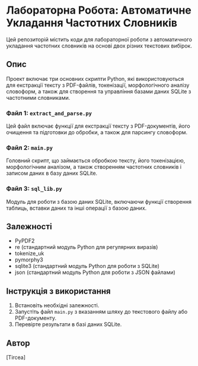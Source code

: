 # Лабораторна Робота: Автоматичне Укладання Частотних Словників

Цей репозиторій містить коди для лабораторної роботи з автоматичного укладання частотних словників на основі двох різних текстових вибірок.

## Опис
Проект включає три основних скрипти Python, які використовуються для екстракції тексту з PDF-файлів, токенізації, морфологічного аналізу словоформ, а також для створення та управління базами даних SQLite з частотними словниками.

### Файл 1: `extract_and_parse.py`
Цей файл включає функції для екстракції тексту з PDF-документів, його очищення та підготовки до обробки, а також для парсингу словоформ.

### Файл 2: `main.py`
Головний скрипт, що займається обробкою тексту, його токенізацією, морфологічним аналізом, а також створенням частотних словників і записом даних в базу даних SQLite.

### Файл 3: `sql_lib.py`
Модуль для роботи з базою даних SQLite, включаючи функції створення таблиць, вставки даних та інші операції з базою даних.

## Залежності
- PyPDF2
- re (стандартний модуль Python для регулярних виразів)
- tokenize_uk
- pymorphy3
- sqlite3 (стандартний модуль Python для роботи з SQLite)
- json (стандартний модуль Python для роботи з JSON файлами)

## Інструкція з використання
1. Встановіть необхідні залежності.
2. Запустіть файл `main.py` з вказанням шляху до текстового файлу або PDF-документу.
3. Перевірте результати в базі даних SQLite.



## Автор
[Tircea]
